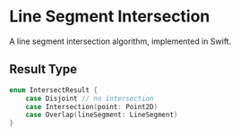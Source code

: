 # Line Segment Intersection

A line segment intersection algorithm, implemented in Swift.

## Result Type

```swift
enum IntersectResult {
    case Disjoint // no intersection
    case Intersection(point: Point2D)
    case Overlap(lineSegment: LineSegment)
}
```